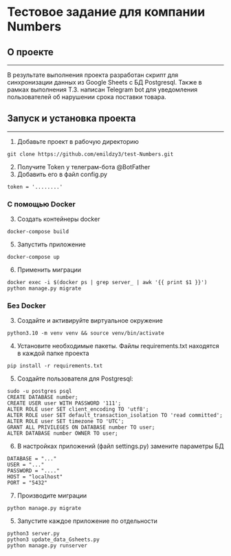 # Тестовое задание для компании Numbers

## О проекте
___
В результате выполнения проекта разработан скрипт для синхронизации данных из Google Sheets с БД Postgresql. Также в рамках выполнения Т.З. написан Telegram bot для уведомления пользователей об нарушении срока поставки товара. 

## Запуск и установка проекта 
___

1. Добавьте проект в рабочую директорию

```
git clone https://github.com/emildzy3/test-Numbers.git
```
2. Получите Token у телеграм-бота @BotFather
3. Добавить его в файл config.py
```
token = '........'
```
### С помощью Docker
3. Cоздать контейнеры docker
```
docker-compose build
```
5. Запустить приложение
```
docker-compose up
```
6. Применить миграции
```
docker exec -i $(docker ps | grep server_ | awk '{{ print $1 }}') python manage.py migrate
```
### Без Docker

3. Создайте и активируйте виртуальное окружение

```
python3.10 -m venv venv && source venv/bin/activate
```

4. Установите необходимые пакеты. Файлы requirements.txt находятся в каждой папке проекта
```
pip install -r requirements.txt
```
5. Создайте пользователя для Postgresql:
```
sudo -u postgres psql
CREATE DATABASE number;
CREATE USER user WITH PASSWORD '111';
ALTER ROLE user SET client_encoding TO 'utf8';
ALTER ROLE user SET default_transaction_isolation TO 'read committed';
ALTER ROLE user SET timezone TO 'UTC';
GRANT ALL PRIVILEGES ON DATABASE number TO user;
ALTER DATABASE number OWNER TO user;
```
6. В настройках приложений (файл settings.py) замените параметры БД
```
DATABASE = "..."
USER = "..."
PASSWORD = "...."
HOST = "localhost"
PORT = "5432"
```

7. Производите миграции 
```
python manage.py migrate 
```
5. Запустите каждое приложение по отдельности
```
python3 server.py
python3 update_data_Gsheets.py
python manage.py runserver
```
